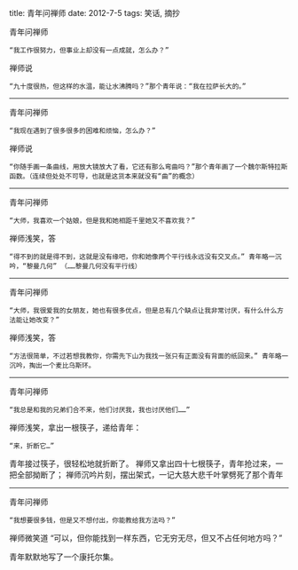 title: 青年问禅师
date:  2012-7-5
tags:  笑话, 摘抄

青年问禅师
    
    “我工作很努力，但事业上却没有一点成就，怎么办？”

禅师说

    “九十度很热，但这样的水温，能让水沸腾吗？”那个青年说：“我在拉萨长大的。”
***
青年问禅师

    “我现在遇到了很多很多的困难和烦恼，怎么办？”

禅师说

    “你随手画一条曲线，用放大镜放大了看，它还有那么弯曲吗？”那个青年画了一个魏尔斯特拉斯函数。（连续但处处不可导，也就是这货本来就没有“曲”的概念） 
***
青年问禅师

    “大师，我喜欢一个姑娘，但是我和她相距千里她又不喜欢我？” 

禅师浅笑，答

    “得不到的就是得不到，这就是没有缘吧，你和她像两个平行线永远没有交叉点。” 青年略一沉吟，“黎曼几何” （……黎曼几何没有平行线） 
***  
青年问禅师

    “大师，我很爱我的女朋友，她也有很多优点，但是总有几个缺点让我非常讨厌，有什么什么方法能让她改变？” 

禅师浅笑，答

    “方法很简单，不过若想我教你，你需先下山为我找一张只有正面没有背面的纸回来。” 青年略一沉吟，掏出一个麦比乌斯环。 
*** 
青年问禅师

    “我总是和我的兄弟们合不来，他们讨厌我，我也讨厌他们……”

禅师浅笑，拿出一根筷子，递给青年：

    “来，折断它…”

青年接过筷子，很轻松地就折断了。 禅师又拿出四十七根筷子，青年抢过来，一把全部拗断了； 禅师沉吟片刻，摆出架式，一记大慈大悲千叶掌劈死了那个青年 
***
青年问禅师
    
    “我想要很多钱，但是又不想付出，你能教给我方法吗？”
    
禅师微笑道
    “可以，但你能找到一样东西，它无穷无尽，但又不占任何地方吗？”
    
青年默默地写了一个康托尔集。
